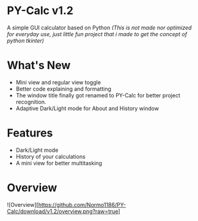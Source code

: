 # PY-Calc v1.2

A simple GUI calculator based on Python
*(This is not made nor optimized for everyday use, just little fun project that i made to get the concept of python tkinter)*

# What's New

- Mini view and regular view toggle 
- Better code explaining and formatting
- The window title finally got renamed to PY-Calc for better project recognition.
- Adaptive Dark/Light mode for About and History window

# Features

- Dark/Light mode
- History of your calculations
- A mini view for better multitasking

# Overview

![Overview][https://github.com/Normo1186/PY-Calc/download/v1.2/overview.png?raw=true]
